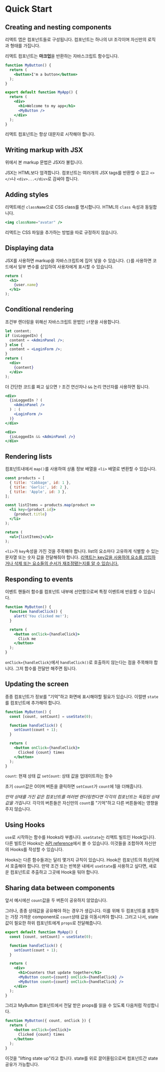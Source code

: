 # Quick Start


## Creating and nesting components

리액트 앱은 컴포넌트들로 구성됩니다. 컴포넌트는 하나의 UI 조각이며 자신만의 로직과 형태를 가집니다. 

리액트 컴포넌트는 **마크업**을 반환하는 자바스크립트 함수입니다.

```jsx
function MyButton() {
  return (
    <button>I'm a button</button>
  );
}

export default function MyApp() {
  return (
    <div>
      <h1>Welcome to my app</h1>
      <MyButton />
    </div>
  );
}
```

리액트 컴포넌트는 항상 대문자로 시작해야 합니다.

## Writing markup with JSX

위에서 본 markup 문법은 JSX라 불립니다.

JSX는 HTML보다 엄격합니다. 컴포넌트는 여러개의 JSX tags를 반환할 수 없고 `<></>`나 `<div>...</div>`로 감싸야 합니다.

## Adding styles

리액트에선 `className`으로 CSS class를 명시합니다. HTML의 `class` 속성과 동일합니다.

```jsx
<img className="avatar" />
```

리액트는 CSS 파일을 추가하는 방법을 따로 규정하지 않습니다. 

## Displaying data

JSX를 사용하면 markup을 자바스크립트에 집어 넣을 수 있습니다. `{}`를 사용하면 코드에서 일부 변수를 삽입하여 사용자에게 표시할 수 있습니다. 

```jsx
return (
  <h1>
    {user.name}
  </h1>
);
```

## Conditional rendering

조건부 렌더링을 위해선 자바스크립트 문법인 `if`문을 사용합니다.

```jsx
let content;
if (isLoggedIn) {
  content = <AdminPanel />;
} else {
  content = <LoginForm />;
}
return (
  <div>
    {content}
  </div>
);
```

더 간단한 코드를 짜고 싶으면 `?` 조건 연산자나 `&&` 논리 연산자를 사용하면 됩니다.

```jsx
<div>
  {isLoggedIn ? (
    <AdminPanel />
  ) : (
    <LoginForm />
  )}
</div>
```

```jsx
<div>
  {isLoggedIn && <AdminPanel />}
</div>
```

## Rendering lists

컴포넌트내에서 `map()`를 사용하여 상품 정보 배열을 `<li>` 배열로 변환할 수 있습니다.

```jsx
const products = [
  { title: 'Cabbage', id: 1 },
  { title: 'Garlic', id: 2 },
  { title: 'Apple', id: 3 },
];

const listItems = products.map(product =>
  <li key={product.id}>
    {product.title}
  </li>
);

return (
  <ul>{listItems}</ul>
);
```

`<li>`가 `key`속성을 가진 것을 주목해야 합니다. list의 요소마다 고유하게 식별할 수 있는 문자열 또는 숫자 값을 전달해줘야 합니다. <u>리액트는 key값을 사용하여 요소를 삽입하거나 삭제 또는 요소들의 순서가 재조정됐는지를 알 수 있습니다.</u>

## Responding to events

이벤트 핸들러 함수를 컴포넌트 내부에 선언함으로써 특정 이벤트에 반응할 수 있습니다.

```jsx
function MyButton() {
  function handleClick() {
    alert('You clicked me!');
  }

  return (
    <button onClick={handleClick}>
      Click me
    </button>
  );
}
```

`onClick={handleClick}`에서 `handleClick()`로 호출하지 않는다는 점을 주목해야 합니다. 그저 함수를 전달만 해주면 됩니다. 

## Updating the screen

종종 컴포넌트가 정보를 "기억"하고 화면에 표시해야할 필요가 있습니다. 이럴땐 `state`를 컴포넌트에 추가해야 합니다.

```jsx
function MyButton() {
  const [count, setCount] = useState(0);

  function handleClick() {
    setCount(count + 1);
  }

  return (
    <button onClick={handleClick}>
      Clicked {count} times
    </button>
  );
}
```

`count`: 현재 상태 값
`setCount`: 상태 값을 업데이트하는 함수

초기 `count`값은 0이며 버튼을 클릭하면 `setCount`가 `count`에 1을 더해줍니다.


*만약 상태를 가진 같은 컴포넌트를 여러번 렌더링한다면 각각의 컴포넌트는 독립된 상태값을 가집니다.*
각각의 버튼들은 자신만의 `count`를 "기억"하고 다른 버튼들에는 영향을 주지 않습니다.

## Using Hooks

`use`로 시작하는 함수를 Hooks라 부릅니다. `useState`는 리액트 빌트인 Hook입니다. 다른 빌트인 Hooks는 [API reference](https://react.dev/reference/react)에서 볼 수 있습니다. 이것들을 조합하여 자신만의 Hooks를 작성할 수 있습니다.

Hooks는 다른 함수들과는 달리 몇가지 규칙이 있습니다. Hook은 컴포넌트의 최상단에서 호출해야 합니다. 만약 조건 또는 반복문 내에서 `useState`를 사용하고 싶다면, 새로운 컴포넌트로 추출하고 그곳에 Hook을 둬야 합니다.

## Sharing data between components

앞서 예시에선 `count`값을 두 버튼이 공유하지 않았습니다.

그러나, 종종 상태값을 공유해야 하는 경우가 생깁니다. 이를 위해 두 컴포넌트를 포함하는 가장 가까운 component로 `count`상태 값을 이동시켜야 합니다. 그러고 나서, state값이 필요한 하위 컴포넌트에게 `props`로 전달해줍니다.

```jsx
export default function MyApp() {
  const [count, setCount] = useState(0);

  function handleClick() {
    setCount(count + 1);
  }

  return (
    <div>
      <h1>Counters that update together</h1>
      <MyButton count={count} onClick={handleClick} />
      <MyButton count={count} onClick={handleClick} />
    </div>
  );
}
```

그리고 MyButton 컴포넌트에서 전달 받은 props를 읽을 수 있도록 다음처럼 작성합니다.

```jsx
function MyButton({ count, onClick }) {
  return (
    <button onClick={onClick}>
      Clicked {count} times
    </button>
  );
}
```

이것을 "lifting state up"라고 합니다. state를 위로 끌어올림으로써 컴포넌트간 state 공유가 가능합니다.